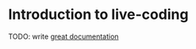 # Introduction to live-coding

TODO: write [great documentation](http://jacobian.org/writing/what-to-write/)
